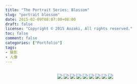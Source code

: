```yaml
---
title: "The Portrait Series: Blossom"
slug: "portrait blossom"
date: 2015-02-09T08:07:00+08:00
draft: false
license: "Copyright © 2015 Aozaki, All rights reserved."
toc: false
comment: false
categories: ["Portfolio"]
tags: 
- 摄影
- 人像
---
```


<br>
<center>
    <img src="https://img.aozaki-kuro.com/20150209_0001.jpg">
    <img src="https://img.aozaki-kuro.com/20150209_0002.jpg">
    <img src="https://img.aozaki-kuro.com/20150209_0003.jpg">
    <img src="https://img.aozaki-kuro.com/20150209_0004.jpg">
    <img src="https://img.aozaki-kuro.com/20150209_0005.jpg">
    <img src="https://img.aozaki-kuro.com/20150209_0006.jpg">
    <img src="https://img.aozaki-kuro.com/20150209_0007.jpg">
    <img src="https://img.aozaki-kuro.com/20150209_0008.jpg">
    <img src="https://img.aozaki-kuro.com/20150209_0009.jpg">
</center>
